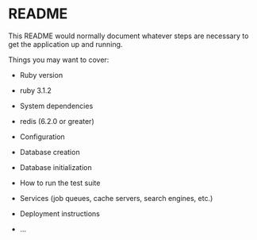 # README

This README would normally document whatever steps are necessary to get the
application up and running.

Things you may want to cover:

* Ruby version
- ruby 3.1.2

* System dependencies
- redis (6.2.0 or greater)

* Configuration

* Database creation

* Database initialization

* How to run the test suite

* Services (job queues, cache servers, search engines, etc.)

* Deployment instructions

* ...

